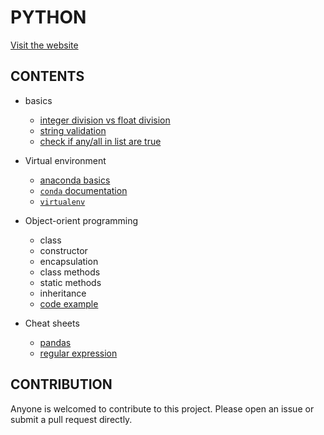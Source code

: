 # PYTHON

[Visit the website](https://flaviaouyang.github.io/python/)

## CONTENTS

- basics

  - [integer division vs float division](./basics/div.py)
  - [string validation](./basics/string_validation.py)
  - [check if any/all in list are true](./basics/check_truth.py)

- Virtual environment

  - [anaconda basics](./virtual-environment/anaconda.md)
  - [`conda` documentation](./virtual-environment/conda.md)
  - [`virtualenv`](./virtual-environment/virtual-env.md)

- Object-orient programming

  - class
  - constructor
  - encapsulation
  - class methods
  - static methods
  - inheritance
  - [code example](./object-oriented-programming/Dog.py)

- Cheat sheets
  - [pandas](./cheat-sheet/pandas.pdf)
  - [regular expression](./cheat-sheet/regex.md)

## CONTRIBUTION

Anyone is welcomed to contribute to this project. Please open an issue or submit a pull request directly.
